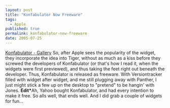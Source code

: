 ```yaml
---
layout: post
title: "Konfabulator Now Freeware"
tags:
  - Apple
published: true
permalink: konfabulator-now-freeware
date: 2005-07-25
---
```


<a href="http://www.widgetgallery.com/">Konfabulator - Gallery</a>
So, after Apple sees the popularity of the widget,  they incorporate the idea into Tiger, without as much as a kiss before they screwed the developers of Konfabulator (or that's how I read it, when the widgets were first previewed), and thus taking the feet right out beneath the developer.  Thus, Konfabulator is released as freeware. With Versiontracker filled with widget after widget, and me still plugging away with Panther, I just might stick a few up on the desktop to "pretend" to be hangin' with Jones.
<strong>Edit*</strong>Ah, Yahoo bought Konfabulator, and had every intention to make it free.  So alls well, that ends well.  And I did grab a couple of widgets for fun...
